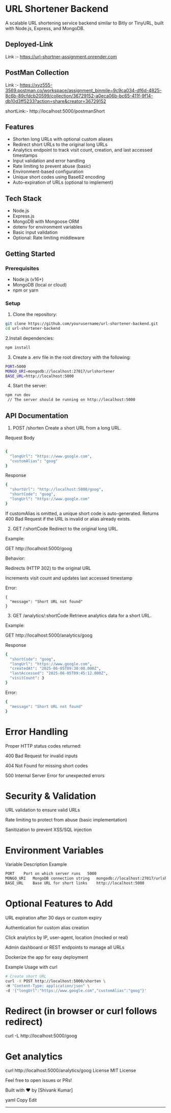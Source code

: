 # URL Shortener Backend

A scalable URL shortening service backend similar to Bitly or TinyURL, built with Node.js, Express, and MongoDB.

## Deployed-Link

Link :-  https://url-shortner-assignment.onrender.com


## PostMan Collection

Link :- https://xyz555-3569.postman.co/workspace/assignment_binmile~9c9ca034-df6d-4825-8c6b-89cfdcb20599/collection/36729152-a0eca06b-bc65-411f-9f14-db10d3ff5233?action=share&creator=36729152

shortLink:- http://localhost:5000/postmanShort

## Features

- Shorten long URLs with optional custom aliases  
- Redirect short URLs to the original long URLs  
- Analytics endpoint to track visit count, creation, and last accessed timestamps  
- Input validation and error handling  
- Rate limiting to prevent abuse (basic)  
- Environment-based configuration  
- Unique short codes using Base62 encoding  
- Auto-expiration of URLs (optional to implement)

## Tech Stack

- Node.js  
- Express.js  
- MongoDB with Mongoose ORM  
- dotenv for environment variables  
- Basic input validation  
- Optional: Rate limiting middleware

## Getting Started

### Prerequisites

- Node.js (v16+)  
- MongoDB (local or cloud)  
- npm or yarn

### Setup

1. Clone the repository:

```bash
git clone https://github.com/yourusername/url-shortener-backend.git
cd url-shortener-backend
```

2.Install dependencies:

```bash
npm install
```

3. Create a .env file in the root directory with the following:

```bash
PORT=5000
MONGO_URI=mongodb://localhost:27017/urlshortener
BASE_URL=http://localhost:5000
```

4. Start the server:

```bash
npm run dev
 // The server should be running on http://localhost:5000
```


## API Documentation

1. POST /shorten
Create a short URL from a long URL.

Request Body
```bash

{
  "longUrl": "https://www.google.com",
  "customAlias": "goog"
}
```

Response

```bash
{
  "shortUrl": "http://localhost:5000/goog",
  "shortCode": "goog",
  "longUrl": "https://www.google.com"
}
```
If customAlias is omitted, a unique short code is auto-generated. Returns 400 Bad Request if the URL is invalid or alias already exists.

2. GET /:shortCode
Redirect to the original long URL.

Example:

GET http://localhost:5000/goog

Behavior:

Redirects (HTTP 302) to the original URL

Increments visit count and updates last accessed timestamp

Error:
```
{
  "message": "Short URL not found"
}
```

3. GET /analytics/:shortCode
Retrieve analytics data for a short URL.

Example:

GET http://localhost:5000/analytics/goog

Response
```bash
{
  "shortCode": "goog",
  "longUrl": "https://www.google.com",
  "createdAt": "2025-06-05T09:30:00.000Z",
  "lastAccessed": "2025-06-05T09:45:12.000Z",
  "visitCount": 3
}
```
Error:
```bash
{
  "message": "Short URL not found"
}
```

# Error Handling
Proper HTTP status codes returned:

400 Bad Request for invalid inputs

404 Not Found for missing short codes

500 Internal Server Error for unexpected errors

# Security & Validation
URL validation to ensure valid URLs

Rate limiting to protect from abuse (basic implementation)

Sanitization to prevent XSS/SQL injection

# Environment Variables
Variable	Description	Example
```bash
PORT	Port on which server runs	5000
MONGO_URI	MongoDB connection string	mongodb://localhost:27017/urlshortener
BASE_URL	Base URL for short links	http://localhost:5000
```

# Optional Features to Add
URL expiration after 30 days or custom expiry

Authentication for custom alias creation

Click analytics by IP, user-agent, location (mocked or real)

Admin dashboard or REST endpoints to manage all URLs

Dockerize the app for easy deployment

Example Usage with curl
```bash
# Create short URL
curl -X POST http://localhost:5000/shorten \
-H "Content-Type: application/json" \
-d '{"longUrl":"https://www.google.com","customAlias":"goog"}'
```

# Redirect (in browser or curl follows redirect)
curl -L http://localhost:5000/goog

# Get analytics
curl http://localhost:5000/analytics/goog
License
MIT License

Feel free to open issues or PRs!

Built with ❤️ by [Shivank Kumar]

yaml
Copy
Edit

---




